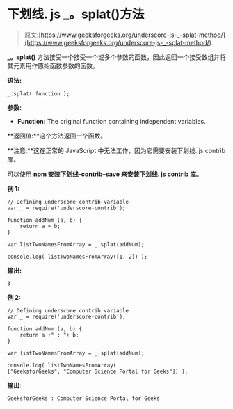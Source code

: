 # 下划线. js _。splat()方法

> 原文:[https://www.geeksforgeeks.org/underscore-js-_-splat-method/](https://www.geeksforgeeks.org/underscore-js-_-splat-method/)

**_。splat()** 方法接受一个接受一个或多个参数的函数，因此返回一个接受数组并将其元素用作原始函数参数的函数。

**语法:**

```
_.splat( function );
```

**参数:**

*   **Function:** The original function containing independent variables.

**返回值:**这个方法返回一个函数。

**注意:**这在正常的 JavaScript 中无法工作，因为它需要安装下划线. js contrib 库。

可以使用 **npm 安装下划线-contrib–save 来安装下划线. js contrib 库。**

**例 1:**

```
// Defining underscore contrib variable
var _ = require('underscore-contrib'); 

function addNum (a, b) {
    return a + b;
}

var listTwoNamesFromArray = _.splat(addNum);

console.log( listTwoNamesFromArray([1, 2]) );
```

**输出:**

```
3
```

**例 2:**

```
// Defining underscore contrib variable
var _ = require('underscore-contrib'); 

function addNum (a, b) {
    return a +" : "+ b;
}

var listTwoNamesFromArray = _.splat(addNum);

console.log( listTwoNamesFromArray(
["GeeksforGeeks", "Computer Science Portal for Geeks"]) );
```

**输出:**

```
GeeksforGeeks : Computer Science Portal for Geeks
```